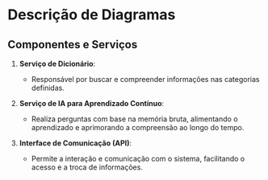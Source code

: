 # Descrição de Diagramas

## Componentes e Serviços

1. **Serviço de Dicionário**:
   - Responsável por buscar e compreender informações nas categorias definidas.

2. **Serviço de IA para Aprendizado Contínuo**:
   - Realiza perguntas com base na memória bruta, alimentando o aprendizado e aprimorando a compreensão ao longo do tempo.

3. **Interface de Comunicação (API)**:
   - Permite a interação e comunicação com o sistema, facilitando o acesso e a troca de informações.
